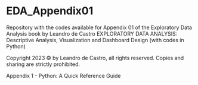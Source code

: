 # EDA_Appendix01
Repository with the codes available for Appendix 01 of the Exploratory Data Analysis book by Leandro de Castro
EXPLORATORY DATA ANALYSIS: Descriptive Analysis, Visualization and Dashboard Design (with codes in Python)

Copyright 2023 © by Leandro de Castro, all rights reserved. Copies and sharing are strictly prohibited.

Appendix 1 - Python: A Quick Reference Guide
